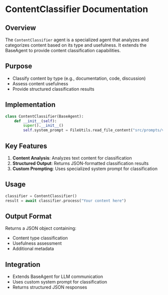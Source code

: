# ContentClassifier Documentation

## Overview
The `ContentClassifier` agent is a specialized agent that analyzes and categorizes content based on its type and usefulness. It extends the BaseAgent to provide content classification capabilities.

## Purpose
- Classify content by type (e.g., documentation, code, discussion)
- Assess content usefulness
- Provide structured classification results

## Implementation
```python
class ContentClassifier(BaseAgent):
    def __init__(self):
        super().__init__()
        self.system_prompt = FileUtils.read_file_content("src/prompts/v1/content_classifier.md")
```

## Key Features
1. **Content Analysis**: Analyzes text content for classification
2. **Structured Output**: Returns JSON-formatted classification results
3. **Custom Prompting**: Uses specialized system prompt for classification

## Usage
```python
classifier = ContentClassifier()
result = await classifier.process("Your content here")
```

## Output Format
Returns a JSON object containing:
- Content type classification
- Usefulness assessment
- Additional metadata

## Integration
- Extends BaseAgent for LLM communication
- Uses custom system prompt for classification
- Returns structured JSON responses 